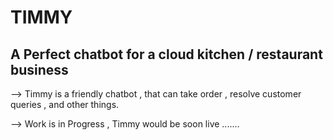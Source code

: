 # TIMMY 
## A Perfect chatbot for a cloud kitchen / restaurant business
--> Timmy is a friendly chatbot , that can take order , resolve customer queries , and other things.

--> Work is in Progress , Timmy would be soon live .......
